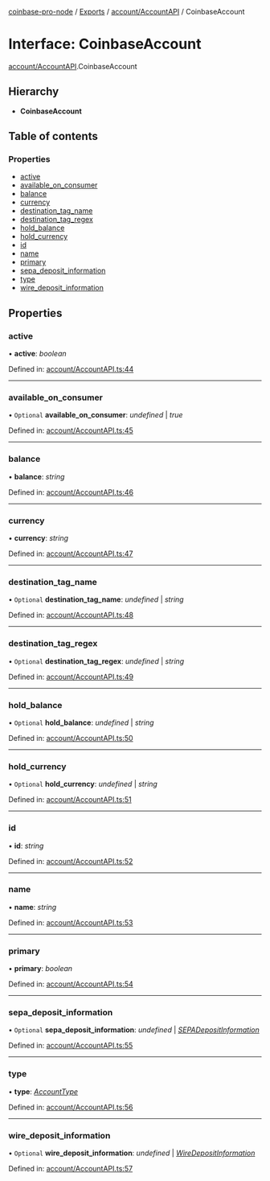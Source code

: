 [coinbase-pro-node](../../README.md) / [Exports](../../modules.md) / [account/AccountAPI](../../modules/account_accountapi.md) / CoinbaseAccount

# Interface: CoinbaseAccount

[account/AccountAPI](../../modules/account_accountapi.md).CoinbaseAccount

## Hierarchy

- **CoinbaseAccount**

## Table of contents

### Properties

- [active](accountapi.coinbaseaccount.md#active)
- [available_on_consumer](accountapi.coinbaseaccount.md#available_on_consumer)
- [balance](accountapi.coinbaseaccount.md#balance)
- [currency](accountapi.coinbaseaccount.md#currency)
- [destination_tag_name](accountapi.coinbaseaccount.md#destination_tag_name)
- [destination_tag_regex](accountapi.coinbaseaccount.md#destination_tag_regex)
- [hold_balance](accountapi.coinbaseaccount.md#hold_balance)
- [hold_currency](accountapi.coinbaseaccount.md#hold_currency)
- [id](accountapi.coinbaseaccount.md#id)
- [name](accountapi.coinbaseaccount.md#name)
- [primary](accountapi.coinbaseaccount.md#primary)
- [sepa_deposit_information](accountapi.coinbaseaccount.md#sepa_deposit_information)
- [type](accountapi.coinbaseaccount.md#type)
- [wire_deposit_information](accountapi.coinbaseaccount.md#wire_deposit_information)

## Properties

### active

• **active**: _boolean_

Defined in: [account/AccountAPI.ts:44](https://github.com/bennycode/coinbase-pro-node/blob/7d07dce/src/account/AccountAPI.ts#L44)

---

### available_on_consumer

• `Optional` **available_on_consumer**: _undefined_ \| _true_

Defined in: [account/AccountAPI.ts:45](https://github.com/bennycode/coinbase-pro-node/blob/7d07dce/src/account/AccountAPI.ts#L45)

---

### balance

• **balance**: _string_

Defined in: [account/AccountAPI.ts:46](https://github.com/bennycode/coinbase-pro-node/blob/7d07dce/src/account/AccountAPI.ts#L46)

---

### currency

• **currency**: _string_

Defined in: [account/AccountAPI.ts:47](https://github.com/bennycode/coinbase-pro-node/blob/7d07dce/src/account/AccountAPI.ts#L47)

---

### destination_tag_name

• `Optional` **destination_tag_name**: _undefined_ \| _string_

Defined in: [account/AccountAPI.ts:48](https://github.com/bennycode/coinbase-pro-node/blob/7d07dce/src/account/AccountAPI.ts#L48)

---

### destination_tag_regex

• `Optional` **destination_tag_regex**: _undefined_ \| _string_

Defined in: [account/AccountAPI.ts:49](https://github.com/bennycode/coinbase-pro-node/blob/7d07dce/src/account/AccountAPI.ts#L49)

---

### hold_balance

• `Optional` **hold_balance**: _undefined_ \| _string_

Defined in: [account/AccountAPI.ts:50](https://github.com/bennycode/coinbase-pro-node/blob/7d07dce/src/account/AccountAPI.ts#L50)

---

### hold_currency

• `Optional` **hold_currency**: _undefined_ \| _string_

Defined in: [account/AccountAPI.ts:51](https://github.com/bennycode/coinbase-pro-node/blob/7d07dce/src/account/AccountAPI.ts#L51)

---

### id

• **id**: _string_

Defined in: [account/AccountAPI.ts:52](https://github.com/bennycode/coinbase-pro-node/blob/7d07dce/src/account/AccountAPI.ts#L52)

---

### name

• **name**: _string_

Defined in: [account/AccountAPI.ts:53](https://github.com/bennycode/coinbase-pro-node/blob/7d07dce/src/account/AccountAPI.ts#L53)

---

### primary

• **primary**: _boolean_

Defined in: [account/AccountAPI.ts:54](https://github.com/bennycode/coinbase-pro-node/blob/7d07dce/src/account/AccountAPI.ts#L54)

---

### sepa_deposit_information

• `Optional` **sepa_deposit_information**: _undefined_ \| [_SEPADepositInformation_](accountapi.sepadepositinformation.md)

Defined in: [account/AccountAPI.ts:55](https://github.com/bennycode/coinbase-pro-node/blob/7d07dce/src/account/AccountAPI.ts#L55)

---

### type

• **type**: [_AccountType_](../../enums/account/accountapi.accounttype.md)

Defined in: [account/AccountAPI.ts:56](https://github.com/bennycode/coinbase-pro-node/blob/7d07dce/src/account/AccountAPI.ts#L56)

---

### wire_deposit_information

• `Optional` **wire_deposit_information**: _undefined_ \| [_WireDepositInformation_](accountapi.wiredepositinformation.md)

Defined in: [account/AccountAPI.ts:57](https://github.com/bennycode/coinbase-pro-node/blob/7d07dce/src/account/AccountAPI.ts#L57)
